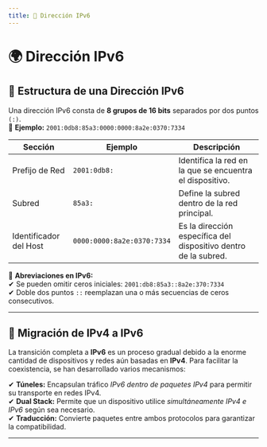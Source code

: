 ```yaml
---
title: 📌 Dirección IPv6
---
```


# 🌍 Dirección IPv6

## 📌 Estructura de una Dirección IPv6

Una dirección IPv6 consta de **8 grupos de 16 bits** separados por dos puntos `(:)`.  
📌 **Ejemplo:** `2001:0db8:85a3:0000:0000:8a2e:0370:7334`



| Sección         | Ejemplo               | Descripción |
|----------------|----------------------|-------------|
| Prefijo de Red | `2001:0db8:`        | Identifica la red en la que se encuentra el dispositivo. |
| Subred      | `85a3:`              | Define la subred dentro de la red principal. |
| Identificador del Host | `0000:0000:8a2e:0370:7334` | Es la dirección específica del dispositivo dentro de la subred. |



📌 **Abreviaciones en IPv6:**  
✔ Se pueden omitir ceros iniciales: `2001:db8:85a3::8a2e:370:7334`  
✔ Doble dos puntos `::` reemplazan una o más secuencias de ceros consecutivos.  

---


## 🔄 Migración de IPv4 a IPv6

La transición completa a **IPv6** es un proceso gradual debido a la enorme cantidad de dispositivos y redes aún basadas en **IPv4**. Para facilitar la coexistencia, se han desarrollado varios mecanismos:

✔ **Túneles:** Encapsulan tráfico *IPv6 dentro de paquetes IPv4* para permitir su transporte en redes IPv4.  
✔ **Dual Stack:** Permite que un dispositivo utilice *simultáneamente IPv4 e IPv6* según sea necesario.  
✔ **Traducción:** Convierte paquetes entre ambos protocolos para garantizar la compatibilidad.  

---
